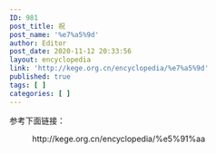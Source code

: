 ```yaml
---
ID: 981
post_title: 祝
post_name: '%e7%a5%9d'
author: Editor
post_date: 2020-11-12 20:33:56
layout: encyclopedia
link: 'http://kege.org.cn/encyclopedia/%e7%a5%9d'
published: true
tags: [ ]
categories: [ ]
---
```

<!-- wp:paragraph -->
<p>参考下面链接：</p>
<!-- /wp:paragraph -->

<!-- wp:core-embed/wordpress {"url":"http://kege.org.cn/encyclopedia/%e5%91%aa","type":"wp-embed","providerNameSlug":"kege-org-cn","className":""} -->
<figure class="wp-block-embed-wordpress wp-block-embed is-type-wp-embed is-provider-kege-org-cn"><div class="wp-block-embed__wrapper">
http://kege.org.cn/encyclopedia/%e5%91%aa
</div></figure>
<!-- /wp:core-embed/wordpress -->